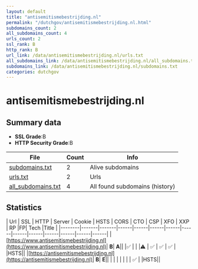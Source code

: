 ```yaml
---
layout: default
title: "antisemitismebestrijding.nl"
permalink: "/dutchgov/antisemitismebestrijding.nl.html"
subdomains_count: 2
all_subdomains_count: 4
urls_count: 2
ssl_rank: B
http_rank: B
url_link: /data/antisemitismebestrijding.nl/urls.txt
all_subdomains_link: /data/antisemitismebestrijding.nl/all_subdomains.txt
subdomains_link: /data/antisemitismebestrijding.nl/subdomains.txt
categories: dutchgov
---
```



# antisemitismebestrijding.nl
## Summary data


 - **SSL Grade**:B
 - **HTTP Security Grade**:B


| File       | Count | Info |
|------------|-------|------|
|[subdomains.txt](/data/antisemitismebestrijding.nl/subdomains.txt)|2|Alive subdomains|
|[urls.txt](/data/antisemitismebestrijding.nl/urls.txt)|2|Urls|
|[all_subdomains.txt](/data/antisemitismebestrijding.nl/all_subdomains.txt)|4|All found subdomains (history)|


## Statistics


| Url | SSL | HTTP | Server | Cookie | HSTS | CORS | CTO | CSP | XFO | XXP | RP |FP| Tech |Title |
|--------|-------|-------|------|------|------|------|------|------|------|------|------|------|------|
|[https://www.antisemitismebestrijding.nl](https://www.antisemitismebestrijding.nl)| **B**| **A**|| |:white_check_mark: | | |:warning: | :white_check_mark: | :white_check_mark: | :white_check_mark: | |HSTS||
|[https://antisemitismebestrijding.nl](https://antisemitismebestrijding.nl)| **B**| **E**|| | | | | | | | :white_check_mark: | |HSTS||